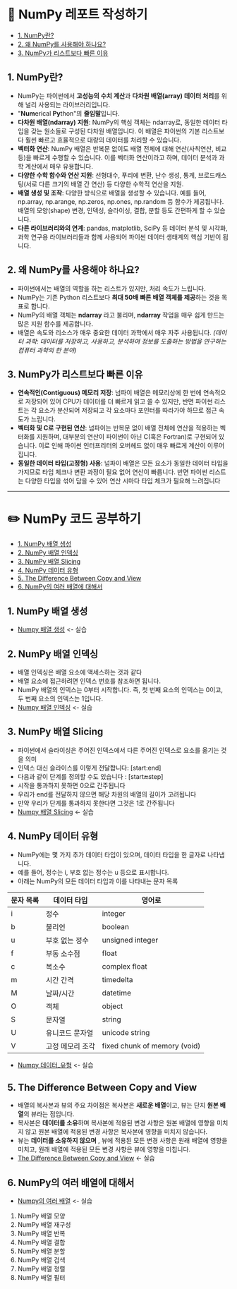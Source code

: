 # 📝 NumPy 레포트 작성하기
- [1. NumPy란?](#1-NumPy란)
- [2. 왜 NumPy를 사용해야 하나요?](#2-왜-NumPy를-사용해야-하나요)
- [3. NumPy가 리스트보다 빠른 이유](#3-NumPy가-리스트보다-빠른-이유)

 ## 1. NumPy란?
- NumPy는 파이썬에서 **고성능의 수치 계산**과 **다차원 배열(array) 데이터 처리**를 위해 널리 사용되는 라이브러리입니다.
- "**Num**erical **Py**thon"의 **줄임말**입니다.
- **다차원 배열(ndarray) 지원**:
NumPy의 핵심 객체는 ndarray로, 동일한 데이터 타입을 갖는 원소들로 구성된 다차원 배열입니다. 이 배열은 파이썬의 기본 리스트보다 훨씬 빠르고 효율적으로 대량의 데이터를 처리할 수 있습니다.
- **벡터화 연산**: NumPy 배열은 반복문 없이도 배열 전체에 대해 연산(사칙연산, 비교 등)을 빠르게 수행할 수 있습니다. 이를 벡터화 연산이라고 하며, 데이터 분석과 과학 계산에서 매우 유용합니다.
- **다양한 수학 함수와 연산 지원**: 선형대수, 푸리에 변환, 난수 생성, 통계, 브로드캐스팅(서로 다른 크기의 배열 간 연산) 등 다양한 수학적 연산을 지원.
- **배열 생성 및 조작**: 다양한 방식으로 배열을 생성할 수 있습니다. 예를 들어, np.array, np.arange, np.zeros, np.ones, np.random 등 함수가 제공됩니다. 배열의 모양(shape) 변경, 인덱싱, 슬라이싱, 결합, 분할 등도 간편하게 할 수 있습니다.
- **다른 라이브러리와의 연계**: pandas, matplotlib, SciPy 등 데이터 분석 및 시각화, 과학 연구용 라이브러리들과 함께 사용되어 파이썬 데이터 생태계의 핵심 기반이 됩니다.

## 2. 왜 NumPy를 사용해야 하나요?
- 파이썬에서는 배열의 역할을 하는 리스트가 있지만, 처리 속도가 느립니다.
- NumPy는 기존 Python 리스트보다 **최대 50배 빠른 배열 객체를 제공**하는 것을 목표로 합니다.
- NumPy의 배열 객체는 **ndarray** 라고 불리며, **ndarray** 작업을 매우 쉽게 만드는 많은 지원 함수를 제공합니다.
- 배열은 속도와 리소스가 매우 중요한 데이터 과학에서 매우 자주 사용됩니다.
*(데이터 과학: 데이터를 저장하고, 사용하고, 분석하여 정보를 도출하는 방법을 연구하는 컴퓨터 과학의 한 분야)*

## 3. NumPy가 리스트보다 빠른 이유
- **연속적인(Contiguous) 메모리 저장**: 넘파이 배열은 메모리상에 한 번에 연속적으로 저장되어 있어 CPU가 데이터를 더 빠르게 읽고 쓸 수 있지만, 반면 파이썬 리스트는 각 요소가 분산되어 저장되고 각 요소마다 포인터를 따라가야 하므로 접근 속도가 느립니다.
- **벡터화 및 C로 구현된 연산**: 넘파이는 반복문 없이 배열 전체에 연산을 적용하는 벡터화를 지원하며, 대부분의 연산이 파이썬이 아닌 C(혹은 Fortran)로 구현되어 있습니다. 이로 인해 파이썬 인터프리터의 오버헤드 없이 매우 빠르게 계산이 이루어집니다.
- **동일한 데이터 타입(고정형) 사용**: 넘파이 배열은 모든 요소가 동일한 데이터 타입을 가지므로 타입 체크나 변환 과정이 필요 없어 연산이 빠릅니다. 반면 파이썬 리스트는 다양한 타입을 섞어 담을 수 있어 연산 시마다 타입 체크가 필요해 느려집니다
---

# ✏️ NumPy 코드 공부하기
- [1. NumPy 배열 생성](#1-NumPy-배열-생성)
- [2. NumPy 배열 인덱싱](#2-NumPy-배열-인덱싱)
- [3. NumPy 배열 Slicing](#3-NumPy-배열-Slicing)
- [4. NumPy 데이터 유형](#4-NumPy-데이터-유형)
- [5. The Difference Between Copy and View](#5-The-Difference-Between-Copy-and-View)
- [6. NumPy의 여러 배열에 대해서](#6-NumPy의-여러-배열에-대해서)

## 1. NumPy 배열 생성
- [Numpy 배열 생성](./NumPy_배열_생성.ipynb) <- 실습

## 2. NumPy 배열 인덱싱
- 배열 인덱싱은 배열 요소에 액세스하는 것과 같다
- 배열 요소에 접근하려면 인덱스 번호를 참조하면 됩니다.
- NumPy 배열의 인덱스는 0부터 시작합니다. 즉, 첫 번째 요소의 인덱스는 0이고, 두 번째 요소의 인덱스는 1입니다.
- [Numpy 배열 인덱싱](./NumPy_배열_인덱싱.ipynb) <- 실습

## 3. NumPy 배열 Slicing
- 파이썬에서 슬라이싱은 주어진 인덱스에서 다른 주어진 인덱스로 요소를 옮기는 것을 의미
- 인덱스 대신 슬라이스를 이렇게 전달합니다: [start:end]
- 다음과 같이 단계를 정의할 수도 있습니다 : [start:end:step]
- 시작을 통과하지 못하면 0으로 간주됩니다
- 우리가 end를 전달하지 않으면 해당 차원의 배열의 길이가 고려됩니다
- 만약 우리가 단계를 통과하지 못한다면 그것은 1로 간주됩니다
- [Numpy 배열 Slicing](./NumPy_배열_Slicing.ipynb) <- 실습
  
## 4. NumPy 데이터 유형
- NumPy에는 몇 가지 추가 데이터 타입이 있으며, 데이터 타입을 한 글자로 나타냅니다.
- 예를 들어, 정수는 i, 부호 없는 정수는 u 등으로 표시합니다.
- 아래는 NumPy의 모든 데이터 타입과 이를 나타내는 문자 목록

| 문자 목록 | 데이터 타입 | 영어로 |
| --------- | ------------- | ------------------- |
| i | 정수 | integer |
| b | 불리언 | boolean |
| u | 부호 없는 정수 | unsigned integer |
| f | 부동 소수점 | float |
| c | 복소수 | complex float |
| m | 시간 간격 | timedelta |
| M | 날짜/시간 | datetime |
| O | 객체 | object |
| S | 문자열 | string |
| U | 유니코드 문자열 | unicode string |
| V | 고정 메모리 조각 | fixed chunk of memory (void) |

- [Numpy 데이터_유형](./NumPy_데이터_유형.ipynb) <- 실습

## 5. The Difference Between Copy and View
- 배열의 복사본과 뷰의 주요 차이점은 복사본은 **새로운 배열**이고, 뷰는 단지 **원본 배열**의 뷰라는 점입니다.
- 복사본은 **데이터를 소유**하며 복사본에 적용된 변경 사항은 원본 배열에 영향을 미치지 않고 원본 배열에 적용된 변경 사항은 복사본에 영향을 미치지 않습니다.
- 뷰는 **데이터를 소유하지 않으며** , 뷰에 적용된 모든 변경 사항은 원래 배열에 영향을 미치고, 원래 배열에 적용된 모든 변경 사항은 뷰에 영향을 미칩니다.
- [The Difference Between Copy and View](./The_Difference_Between_Copy_and_View.ipynb) <- 실습

## 6. NumPy의 여러 배열에 대해서
- [Numpy의 여러 배열](./NumPy의_여러_배열.ipynb) <- 실습
1. NumPy 배열 모양
2. NumPy 배열 재구성
3. NumPy 배열 반복
4. NumPy 배열 결합
5. NumPy 배열 분할
6. NumPy 배열 검색
7. NumPy 배열 정렬
8. NumPy 배열 필터








